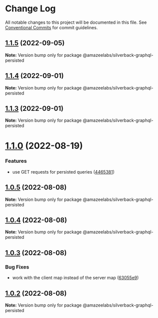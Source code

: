 # Change Log

All notable changes to this project will be documented in this file.
See [Conventional Commits](https://conventionalcommits.org) for commit guidelines.

## [1.1.5](https://github.com/AmazeeLabs/silverback-mono/compare/@amazeelabs/silverback-graphql-persisted@1.1.4...@amazeelabs/silverback-graphql-persisted@1.1.5) (2022-09-05)

**Note:** Version bump only for package @amazeelabs/silverback-graphql-persisted





## [1.1.4](https://github.com/AmazeeLabs/silverback-mono/compare/@amazeelabs/silverback-graphql-persisted@1.1.3...@amazeelabs/silverback-graphql-persisted@1.1.4) (2022-09-01)

**Note:** Version bump only for package @amazeelabs/silverback-graphql-persisted





## [1.1.3](https://github.com/AmazeeLabs/silverback-mono/compare/@amazeelabs/silverback-graphql-persisted@1.1.0...@amazeelabs/silverback-graphql-persisted@1.1.3) (2022-09-01)

**Note:** Version bump only for package @amazeelabs/silverback-graphql-persisted





# [1.1.0](https://github.com/AmazeeLabs/silverback-mono/compare/@amazeelabs/silverback-graphql-persisted@1.0.5...@amazeelabs/silverback-graphql-persisted@1.1.0) (2022-08-19)


### Features

* use GET requests for persisted queries ([4465381](https://github.com/AmazeeLabs/silverback-mono/commit/44653812f8b5f51f20c1ac0143125dc1c1860021))





## [1.0.5](https://github.com/AmazeeLabs/silverback-mono/compare/@amazeelabs/silverback-graphql-persisted@1.0.4...@amazeelabs/silverback-graphql-persisted@1.0.5) (2022-08-08)

**Note:** Version bump only for package @amazeelabs/silverback-graphql-persisted





## [1.0.4](https://github.com/AmazeeLabs/silverback-mono/compare/@amazeelabs/silverback-graphql-persisted@1.0.3...@amazeelabs/silverback-graphql-persisted@1.0.4) (2022-08-08)

**Note:** Version bump only for package @amazeelabs/silverback-graphql-persisted





## [1.0.3](https://github.com/AmazeeLabs/silverback-mono/compare/@amazeelabs/silverback-graphql-persisted@1.0.2...@amazeelabs/silverback-graphql-persisted@1.0.3) (2022-08-08)


### Bug Fixes

* work with the client map instead of the server map ([63055e9](https://github.com/AmazeeLabs/silverback-mono/commit/63055e9c9c069b4c68c13e694a2a408867b740ce))





## [1.0.2](https://github.com/AmazeeLabs/silverback-mono/compare/@amazeelabs/silverback-graphql-persisted@1.2.0...@amazeelabs/silverback-graphql-persisted@1.0.2) (2022-08-08)

**Note:** Version bump only for package @amazeelabs/silverback-graphql-persisted
